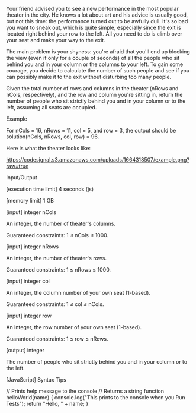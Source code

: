Your friend advised you to see a new performance in the most popular theater in the city. He knows a lot about art and his advice is usually good, but not this time: the performance turned out to be awfully dull. It's so bad you want to sneak out, which is quite simple, especially since the exit is located right behind your row to the left. All you need to do is climb over your seat and make your way to the exit.

The main problem is your shyness: you're afraid that you'll end up blocking the view (even if only for a couple of seconds) of all the people who sit behind you and in your column or the columns to your left. To gain some courage, you decide to calculate the number of such people and see if you can possibly make it to the exit without disturbing too many people.

Given the total number of rows and columns in the theater (nRows and nCols, respectively), and the row and column you're sitting in, return the number of people who sit strictly behind you and in your column or to the left, assuming all seats are occupied.

Example

For nCols = 16, nRows = 11, col = 5, and row = 3, the output should be
solution(nCols, nRows, col, row) = 96.

Here is what the theater looks like:

https://codesignal.s3.amazonaws.com/uploads/1664318507/example.png?raw=true

Input/Output

[execution time limit] 4 seconds (js)

[memory limit] 1 GB

[input] integer nCols

An integer, the number of theater's columns.

Guaranteed constraints:
1 ≤ nCols ≤ 1000.

[input] integer nRows

An integer, the number of theater's rows.

Guaranteed constraints:
1 ≤ nRows ≤ 1000.

[input] integer col

An integer, the column number of your own seat (1-based).

Guaranteed constraints:
1 ≤ col ≤ nCols.

[input] integer row

An integer, the row number of your own seat (1-based).

Guaranteed constraints:
1 ≤ row ≤ nRows.

[output] integer

The number of people who sit strictly behind you and in your column or to the left.

[JavaScript] Syntax Tips

// Prints help message to the console
// Returns a string
function helloWorld(name) {
    console.log("This prints to the console when you Run Tests");
    return "Hello, " + name;
}